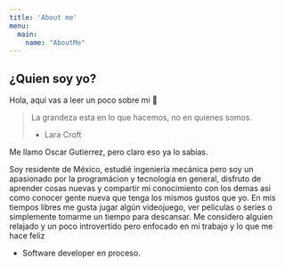 ```yaml
---
title: 'About me'
menu:
  main:
    name: "AboutMe"
---
```


## ¿Quien soy yo?

Hola, aquí vas a leer un poco sobre mi 🤩

> La grandeza esta en lo que hacemos, no en quienes somos.
> - Lara Croft

Me llamo Oscar Gutierrez, pero claro eso ya lo sabias.

Soy residente de México, estudié ingeniería mecánica pero soy un apasionado por la programácion y tecnología en general, disfruto de aprender cosas nuevas y compartir mi conocimiento con los demas asi como conocer gente nueva que tenga los mismos gustos que yo. En mis tiempos libres me gusta jugar algún videojuego, ver películas o series o simplemente tomarme un tiempo para descansar. Me considero alguien relajado y un poco introvertido pero enfocado en mi trabajo y lo que me hace feliz

- Software developer en proceso.
